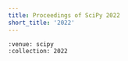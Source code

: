 ```yaml
---
title: Proceedings of SciPy 2022
short_title: '2022'
---
```


```{cn:articles}
:venue: scipy
:collection: 2022
```
